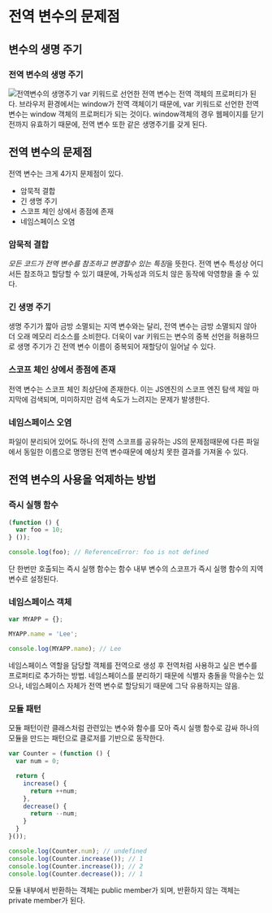 # 전역 변수의 문제점
## 변수의 생명 주기
### 전역 변수의 생명 주기
![전역변수의 생명주기](https://github.com/ljs5960/MyBookList/assets/54578316/5148802b-7772-48de-8947-0d777cdb22b8)
var 키워드로 선언한 전역 변수는 전역 객체의 프로퍼티가 된다. 브라우저 환경에서는 window가 전역 객체이기 때문에, var 키워드로 선언한 전역 변수는 window 객체의 프로퍼티가 되는 것이다. window객체의 경우 웹페이지를 닫기 전까지 유효하기 때문에, 전역 변수 또한 같은 생명주기를 갖게 된다.

## 전역 변수의 문제점
전역 변수는 크게 4가지 문제점이 있다.
- 암묵적 결합
- 긴 생명 주기
- 스코프 체인 상에서 종점에 존재
- 네임스페이스 오염
### 암묵적 결합
*모든 코드가 전역 변수를 참조하고 변경할수 있는 특징*을 뜻한다. 전역 변수 특성상 어디서든 참조하고 할당할 수 있기 떄문에, 가독성과 의도치 않은 동작에 악영향을 줄 수 있다.
### 긴 생명 주기
생명 주기가 짧아 금방 소멸되는 지역 변수와는 달리, 전역 변수는 금방 소멸되지 않아 더 오래 메모리 리소스를 소비한다. 더욱이 var 키워드는 변수의 중복 선언을 허용하므로 생명 주기가 긴 전역 변수 이름이 중복되어 재할당이 일어날 수 있다.
### 스코프 체인 상에서 종점에 존재
전역 변수는 스코프 체인 최상단에 존재한다. 이는 JS엔진의 스코프 엔진 탐색 제일 마지막에 검색되며, 미미하지만 검색 속도가 느려지는 문제가 발생한다.
### 네임스페이스 오염
파일이 분리되어 있어도 하나의 전역 스코프를 공유하는 JS의 문제점때문에 다른 파일에서 동일한 이름으로 명명된 전역 변수때문에 예상치 못한 결과를 가져올 수 있다.

## 전역 변수의 사용을 억제하는 방법
### 즉시 실행 함수
```javascript
(function () {
  var foo = 10;
} ());

console.log(foo); // ReferenceError: foo is not defined
```
단 한번만 호출되는 즉시 실행 함수는 함수 내부 변수의 스코프가 즉시 실행 함수의 지역변수르 설정된다.
### 네임스페이스 객체
```javascript
var MYAPP = {};

MYAPP.name = 'Lee';

console.log(MYAPP.name); // Lee
```
네임스페이스 역할을 담당할 객체를 전역으로 생성 후 전역처럼 사용하고 싶은 변수를 프로퍼티로 추가하는 방법. 네임스페이스를 분리하기 때문에 식별자 충돌을 막을수는 있으나, 네임스페이스 자체가 전역 변수로 할당되기 때문에 그닥 유용하지는 않음.
### 모듈 패턴
모듈 패턴이란 클래스처럼 관련있는 변수와 함수를 모아 즉시 실행 함수로 감싸 하나의 모듈을 만드는 패턴으로 클로저를 기반으로 동작한다.
```javascript
var Counter = (function () {
  var num = 0;

  return {
    increase() {
      return ++num;
    },
    decrease() {
      return --num;
    }
  }
}());

console.log(Counter.num); // undefined
console.log(Counter.increase()); // 1
console.log(Counter.increase()); // 2
console.log(Counter.decrease()); // 1
```
모듈 내부에서 반환하는 객체는 public member가 되며, 반환하지 않는 객체는 private member가 된다.
